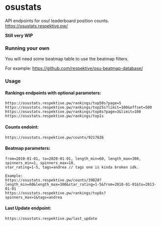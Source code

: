# osustats
API endpoints for osu! leaderboard position counts. https://osustats.respektive.pw/

__Still very WIP__

### Running your own

You will need some beatmap table to use the beatmap filters.

For example: https://github.com/respektive/osu-beatmap-database/

### Usage

#### Rankings endpoints with optional parameters:
```
https://osustats.respektive.pw/rankings/top50s?page=5
https://osustats.respektive.pw/rankings/top25s?limit=100&offset=500
https://osustats.respektive.pw/rankings/top8s?page=3&limit=100
https://osustats.respektive.pw/rankings/top1s
```
#### Counts endoint:
```
https://osustats.respektive.pw/counts/9217626
```

#### Beatmap parameters:
```
from=2010-01-01, to=2020-01-01, length_min=60, length_max=300, spinners_min=1, spinners_max=10,
star_rating=1-5, tags=andrea // tags one is kinda broken idk.

Example:
https://osustats.respektive.pw/counts/39828?length_min=60&length_max=300&star_rating=1-5&from=2010-01-01&to=2013-01-01
https://osustats.respektive.pw/rankings/top8s?spinners_max=1&tags=andrea
```

#### Last Update endpoint:
```
https://osustats.respektive.pw/last_update
```
